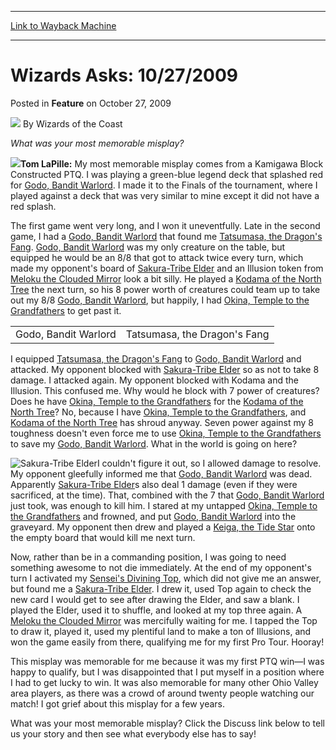 
---
[Link to Wayback Machine](https://web.archive.org/web/20220120213633/https://magic.wizards.com/en/articles/archive/feature/wizards-asks-10272009-2009-10-27)

[_metadata_:author]:- "Wizards of the Coast"
[_metadata_:description]:- "What was your most memorable misplay?Tom LaPille: My most memorable misplay comes from a Kamigawa Block Constructed PTQ. I was playing a green-blue legend deck that splashed red for Godo, Bandit Warlord. I made it to the Finals of the tournament, where I played against a deck that was very similar to mine except it did not have a red splash. The first game went very long, and"
[_metadata_:generator]:- "Drupal 7 (http://drupal.org)"
[_metadata_:node]:- "600101"
[_metadata_:publish_date]:- "2009-10-27"
[_metadata_:source]:- "div-main-content"
[_metadata_:title]:- "Wizards Asks: 10/27/2009"
[_metadata_:wayback_capture_timestamp]:- "2022-01-20 21:36:33"
[_metadata_:wayback_raw_url]:- "https://web.archive.org/web/20220120213633id_/https://magic.wizards.com/en/articles/archive/feature/wizards-asks-10272009-2009-10-27"
[_metadata_:wayback_url]:- "https://magic.wizards.com/en/articles/archive/feature/wizards-asks-10272009-2009-10-27"
---


Wizards Asks: 10/27/2009
========================



 Posted in **Feature**
 on October 27, 2009 






![](https://media.magic.wizards.com/styles/auth_small/public/images/person/wizards_author.jpg)
By Wizards of the Coast











*What was your most memorable misplay?*

![](https://media.magic.wizards.com/image_legacy_migration/magic/images/mtgcom/authorpics/authorpic_tomlapille.jpg)**Tom LaPille:** My most memorable misplay comes from a Kamigawa Block Constructed PTQ. I was playing a green-blue legend deck that splashed red for [Godo, Bandit Warlord](https://gatherer.wizards.com/Pages/Card/Details.aspx?name=Godo%2C+Bandit+Warlord). I made it to the Finals of the tournament, where I played against a deck that was very similar to mine except it did not have a red splash. 

The first game went very long, and I won it uneventfully. Late in the second game, I had a [Godo, Bandit Warlord](https://gatherer.wizards.com/Pages/Card/Details.aspx?name=Godo%2C+Bandit+Warlord) that found me [Tatsumasa, the Dragon's Fang](https://gatherer.wizards.com/Pages/Card/Details.aspx?name=Tatsumasa%2C+the+Dragon%27s+Fang). [Godo, Bandit Warlord](http://gatherer.wizards.com/Pages/Card/Details.aspx?&name=Godo%252C%2BBandit%2BWarlord) was my only creature on the table, but equipped he would be an 8/8 that got to attack twice every turn, which made my opponent's board of [Sakura-Tribe Elder](https://gatherer.wizards.com/Pages/Card/Details.aspx?name=Sakura-Tribe+Elder) and an Illusion token from [Meloku the Clouded Mirror](https://gatherer.wizards.com/Pages/Card/Details.aspx?name=Meloku+the+Clouded+Mirror) look a bit silly. He played a [Kodama of the North Tree](https://gatherer.wizards.com/Pages/Card/Details.aspx?name=Kodama+of+the+North+Tree) the next turn, so his 8 power worth of creatures could team up to take out my 8/8 [Godo, Bandit Warlord](http://gatherer.wizards.com/Pages/Card/Details.aspx?&name=Godo%252C%2BBandit%2BWarlord), but happily, I had [Okina, Temple to the Grandfathers](https://gatherer.wizards.com/Pages/Card/Details.aspx?name=Okina%2C+Temple+to+the+Grandfathers) to get past it.



|  |  |
| --- | --- |
| Godo, Bandit Warlord | Tatsumasa, the Dragon's Fang |

I equipped [Tatsumasa, the Dragon's Fang](http://gatherer.wizards.com/Pages/Card/Details.aspx?&name=Tatsumasa%252C%2Bthe%2BDragon%2527s%2BFang) to [Godo, Bandit Warlord](http://gatherer.wizards.com/Pages/Card/Details.aspx?&name=Godo%252C%2BBandit%2BWarlord) and attacked. My opponent blocked with [Sakura-Tribe Elder](https://gatherer.wizards.com/Pages/Card/Details.aspx?name=Sakura-Tribe+Elder) so as not to take 8 damage. I attacked again. My opponent blocked with Kodama and the Illusion. This confused me. Why would he block with 7 power of creatures? Does he have [Okina, Temple to the Grandfathers](http://gatherer.wizards.com/Pages/Card/Details.aspx?&name=Okina%252C%2BTemple%2Bto%2Bthe%2BGrandfathers) for the [Kodama of the North Tree](https://gatherer.wizards.com/Pages/Card/Details.aspx?name=Kodama+of+the+North+Tree)? No, because I have [Okina, Temple to the Grandfathers](http://gatherer.wizards.com/Pages/Card/Details.aspx?&name=Okina%252C%2BTemple%2Bto%2Bthe%2BGrandfathers), and [Kodama of the North Tree](https://gatherer.wizards.com/Pages/Card/Details.aspx?name=Kodama+of+the+North+Tree) has shroud anyway. Seven power against my 8 toughness doesn't even force me to use [Okina, Temple to the Grandfathers](http://gatherer.wizards.com/Pages/Card/Details.aspx?&name=Okina%252C%2BTemple%2Bto%2Bthe%2BGrandfathers) to save my [Godo, Bandit Warlord](http://gatherer.wizards.com/Pages/Card/Details.aspx?&name=Godo%252C%2BBandit%2BWarlord). What in the world is going on here?

![Sakura-Tribe Elder](http://gatherer.wizards.com/Handlers/Image.ashx?type=card&name=Sakura-Tribe+Elder)I couldn't figure it out, so I allowed damage to resolve. My opponent gleefully informed me that [Godo, Bandit Warlord](http://gatherer.wizards.com/Pages/Card/Details.aspx?&name=Godo%252C%2BBandit%2BWarlord) was dead. Apparently [Sakura-Tribe Elder](https://gatherer.wizards.com/Pages/Card/Details.aspx?name=Sakura-Tribe+Elder)s also deal 1 damage (even if they were sacrificed, at the time). That, combined with the 7 that [Godo, Bandit Warlord](http://gatherer.wizards.com/Pages/Card/Details.aspx?&name=Godo%252C%2BBandit%2BWarlord) just took, was enough to kill him. I stared at my untapped [Okina, Temple to the Grandfathers](http://gatherer.wizards.com/Pages/Card/Details.aspx?&name=Okina%252C%2BTemple%2Bto%2Bthe%2BGrandfathers) and frowned, and put [Godo, Bandit Warlord](http://gatherer.wizards.com/Pages/Card/Details.aspx?&name=Godo%252C%2BBandit%2BWarlord) into the graveyard. My opponent then drew and played a [Keiga, the Tide Star](https://gatherer.wizards.com/Pages/Card/Details.aspx?name=Keiga%2C+the+Tide+Star) onto the empty board that would kill me next turn.

Now, rather than be in a commanding position, I was going to need something awesome to not die immediately. At the end of my opponent's turn I activated my [Sensei's Divining Top](https://gatherer.wizards.com/Pages/Card/Details.aspx?name=Sensei%27s+Divining+Top), which did not give me an answer, but found me a [Sakura-Tribe Elder](https://gatherer.wizards.com/Pages/Card/Details.aspx?name=Sakura-Tribe+Elder). I drew it, used Top again to check the new card I would get to see after drawing the Elder, and saw a blank. I played the Elder, used it to shuffle, and looked at my top three again. A [Meloku the Clouded Mirror](https://gatherer.wizards.com/Pages/Card/Details.aspx?name=Meloku+the+Clouded+Mirror) was mercifully waiting for me. I tapped the Top to draw it, played it, used my plentiful land to make a ton of Illusions, and won the game easily from there, qualifying me for my first Pro Tour. Hooray!

This misplay was memorable for me because it was my first PTQ win—I was happy to qualify, but I was disappointed that I put myself in a position where I had to get lucky to win. It was also memorable for many other Ohio Valley area players, as there was a crowd of around twenty people watching our match! I got grief about this misplay for a few years.

What was your most memorable misplay? Click the Discuss link below to tell us your story and then see what everybody else has to say!







